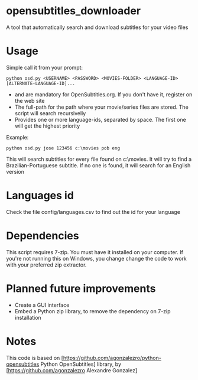 # opensubtitles_downloader
A tool that automatically search and download subtitles for your video files


# Usage
Simple call it from your prompt:
```
python osd.py <USERNAME> <PASSWORD> <MOVIES-FOLDER> <LANGUAGE-ID> [ALTERNATE-LANGUAGE-ID]...
```
  
* <USERNAME> and <PASSWORD> are mandatory for OpenSubtitles.org. If you don't have it, register on the web site
* <MOVIES-FOLDER> The full-path for the path where your movie/series files are stored. The script will search recursivelly
* <LANGUAGE-ID> Provides one or more language-ids, separated by space. The first one will get the highest priority
  
Example:
```
python osd.py jose 123456 c:\movies pob eng
```
This will search subtitles for every file found on c:\movies. It will try to find a Brazilian-Portuguese subtitle. If no one is found, it will search for an English version

# Languages id
Check the file config/languages.csv to find out the id for your language

# Dependencies
This script requires 7-zip. You must have it installed on your computer. If you're not running this on Windows, you change change the code to work with your preferred zip extractor. 

# Planned future improvements
* Create a GUI interface
* Embed a Python zip library, to remove  the dependency on 7-zip installation

# Notes
This code is based on [https://github.com/agonzalezro/python-opensubtitles Python OpenSubtitles] library, by [https://github.com/agonzalezro Alexandre Gonzalez]

